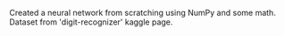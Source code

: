 Created a neural network from scratching using NumPy and some math.
Dataset from 'digit-recognizer' kaggle page.
